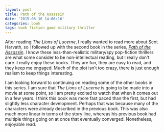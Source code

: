 ```yaml
---
layout: post
title: Path of the Assassin
date: '2015-06-16 14:06:16'
categories: book
tags: book fiction good military thriller
---
```


After reading *The Lions of Lucerne*, I really wanted to
read more about Scot Harvath, so I followed up with the second
book in the series, [*Path of the Assassin*][path-amazon]. I
know these less-than-realistic military/spy pop-fiction thrillers
are what some consider to be non-intellectual reading, but I
really don't care. I really enjoy these books. They are fun,
they are easy to read, and they keep me engaged. Much of the
plot isn't too crazy, there is just enough realism to keep
things interesting.

I am looking forward to continuing on reading some of the
other books in this series. I am sure that *The Lions of Lucerne*
is going to be made into a movie at some point, so I am pretty
excited to watch that when it comes out in a few years. I think
this book was more fast paced than the first, but had slightly
less character development. Perhaps that was because many of the
characters were already described in the previous book. This was
also much more linear in terms of the story line, whereas his
previous book had multiple things going on at once that eventually
converged. Nonetheless, enjoyable read.


[path-amazon]:      http://smile.amazon.com/dp/B000FC0SP0

